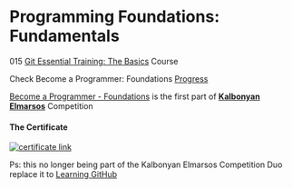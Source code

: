 # Programming Foundations: Fundamentals

015 [Git Essential Training: The Basics](https://www.linkedin.com/learning/git-essential-training-the-basics?trk=course_title&upsellOrderOrigin=default_guest_learning) Course

Check Become a Programmer: Foundations [Progress](https://github.com/hosamation/Become-a-Programmer-Foundations) 

[Become a Programmer - Foundations][1] is the first part of **[Kalbonyan Elmarsos][2]** Competition

#### The Certificate
[![certificate link](https://media-exp1.licdn.com/dms/image/C561FAQFJmOlekrGc5w/feedshare-document-cover-images_1280/0/1649450208859?e=2147483647&v=beta&t=zDUdPlpgxgZs-x_XqspdLSb4Ea0MYn5XGIX3e7Rstgo)](https://www.linkedin.com/learning/certificates/59671bfb061d6798c838efe47410b747697684db6306b9a082d22644d5a03ad0?trk=share_certificate)

Ps: this no longer being part of the Kalbonyan Elmarsos Competition Duo replace it to [Learning GitHub](https://www.linkedin.com/learning/learning-github/version-control-and-collaboration-with-github)

[1]: https://www.linkedin.com/learning/paths/become-a-programmer-foundations

[2]: https://www.linkedin.com/company/%D9%83%D8%A7%D9%84%D8%A8%D9%86%D9%8A%D8%A7%D9%86-%D8%A7%D9%84%D9%85%D8%B1%D8%B5%D9%88%D8%B5/